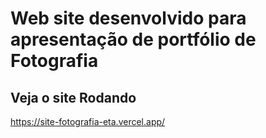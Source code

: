 # Web site desenvolvido para apresentação de portfólio de Fotografia

## Veja o site Rodando 

https://site-fotografia-eta.vercel.app/
